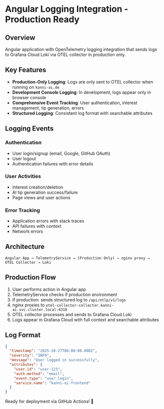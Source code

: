 # Angular Logging Integration - Production Ready

## Overview
Angular application with OpenTelemetry logging integration that sends logs to Grafana Cloud Loki via OTEL collector in production only.

## Key Features
- **Production-Only Logging**: Logs are only sent to OTEL collector when running on `kanni-ai.de`
- **Development Console Logging**: In development, logs appear only in browser console
- **Comprehensive Event Tracking**: User authentication, interest management, tip generation, errors
- **Structured Logging**: Consistent log format with searchable attributes

## Logging Events

### Authentication
- User login/signup (email, Google, GitHub OAuth)
- User logout
- Authentication failures with error details

### User Activities
- Interest creation/deletion
- AI tip generation success/failure
- Page views and user actions

### Error Tracking
- Application errors with stack traces
- API failures with context
- Network errors

## Architecture
```
Angular App → TelemetryService → (Production Only) → nginx proxy → OTEL Collector → Loki
```

## Production Flow
1. User performs action in Angular app
2. TelemetryService checks if production environment
3. If production: sends structured log to `/api/otlp/v1/logs`
4. nginx proxies to `otel-collector-collector.kanni-ai.svc.cluster.local:4318`
5. OTEL collector processes and sends to Grafana Cloud Loki
6. Logs appear in Grafana Cloud with full context and searchable attributes

## Log Format
```json
{
  "timestamp": "2025-10-27T08:00:00.000Z",
  "severity": "INFO",
  "message": "User logged in successfully",
  "attributes": {
    "user.id": "user-123",
    "auth.method": "email",
    "event.type": "user_login",
    "service.name": "kanni-ai-frontend"
  }
}
```

Ready for deployment via GitHub Actions! 🚀
